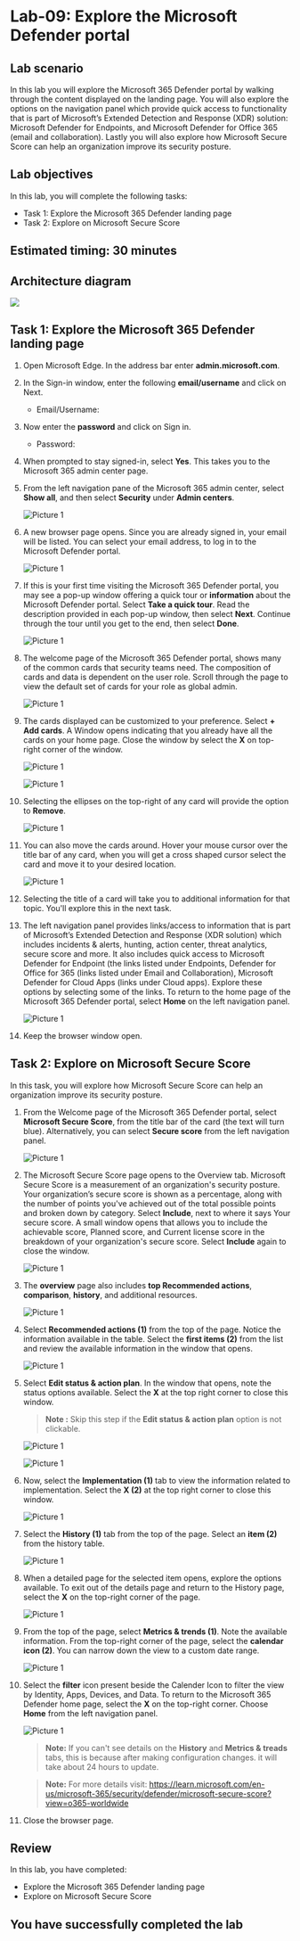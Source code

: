 # Lab-09: Explore the Microsoft Defender portal

## Lab scenario
In this lab you will explore the Microsoft 365 Defender portal by walking through the content displayed on the landing page. You will also explore the options on the navigation panel which provide quick access to functionality that is part of Microsoft’s Extended Detection and Response (XDR) solution: Microsoft Defender for Endpoints, and Microsoft Defender for Office 365 (email and collaboration).  Lastly you will also explore how Microsoft Secure Score can help an organization improve its security posture.

## Lab objectives

In this lab, you will complete the following tasks:

+ Task 1: Explore the Microsoft 365 Defender landing page
+ Task 2: Explore on Microsoft Secure Score

## Estimated timing: 30 minutes

## Architecture diagram

![](../Images/sc900lab9.png)

## Task 1:  Explore the Microsoft 365 Defender landing page

1. Open Microsoft Edge. In the address bar enter **admin.microsoft.com**.

1. In the Sign-in window, enter the following **email/username** and click on Next.

    * Email/Username: <inject key="AzureAdUserEmail"></inject>

1. Now enter the **password** and click on Sign in.
   
   * Password: <inject key="AzureAdUserPassword"></inject>
  
1. When prompted to stay signed-in, select **Yes**. This takes you to the Microsoft 365 admin center page.

1. From the left navigation pane of the Microsoft 365 admin center, select **Show all**, and then select **Security** under **Admin centers**.

     ![Picture 1](../Images/L9-T1-S6.png)

1. A new browser page opens. Since you are already signed in, your email will be listed. You can select your email address, <inject key="AzureAdUserEmail"></inject> to log in to the Microsoft Defender portal. 

     ![Picture 1](../Images/L9-T1-S7.png)

1. If this is your first time visiting the Microsoft 365 Defender portal, you may see a pop-up window offering a quick tour or **information** about the Microsoft Defender portal. Select **Take a quick tour**. Read the description provided in each pop-up window, then select **Next**. Continue through the tour until you get to the end, then select **Done**.

     ![Picture 1](../Images/L9-T1-S8.png)

1. The welcome page of the Microsoft 365 Defender portal, shows many of the common cards that security teams need. The composition of cards and data is dependent on the user role. Scroll through the page to view the default set of cards for your role as global admin.

     ![Picture 1](../Images/L9-T1-S9.png)

1. The cards displayed can be customized to your preference.  Select **+ Add cards**. A Window opens indicating that you already have all the cards on your home page.  Close the window by select the **X** on top-right corner of the window.
   
     ![Picture 1](../Images/L9-T1-S10a.png)
   
     ![Picture 1](../Images/L9-T1-S10b.png)
   
1. Selecting the ellipses on the top-right of any card will provide the option to **Remove**.  

     ![Picture 1](../Images/L9-T1-S11.png)

1. You can also move the cards around. Hover your mouse cursor over the title bar of any card,  when you will get a cross shaped cursor select the card and move it to your desired location.
   
     ![Picture 1](../Images/sc900drag.png)

1. Selecting the title of a card will take you to additional information for that topic. You'll explore this in the next task.

1. The left navigation panel provides links/access to information that is part of Microsoft’s Extended Detection and Response (XDR solution) which includes incidents & alerts, hunting, action center, threat analytics, secure score and more.  It also includes quick access to Microsoft Defender for Endpoint (the links listed under Endpoints, Defender for Office for 365 (links listed under Email and Collaboration), Microsoft Defender for Cloud Apps (links under Cloud apps).  Explore these options by selecting some of the links.   To return to the home page of the Microsoft 365 Defender portal, select **Home** on the left navigation panel.

     ![Picture 1](../Images/L9-T1-S14.png)

1. Keep the browser window open.

## Task 2: Explore on Microsoft Secure Score

In this task, you will explore how Microsoft Secure Score can help an organization improve its security posture.

1. From the Welcome page of the Microsoft 365 Defender portal, select **Microsoft Secure Score**, from the title bar of the card (the text will turn blue).  Alternatively, you can select **Secure score** from the left navigation panel.
 
     ![Picture 1](../Images/L9T2S1-2412.png)

1. The Microsoft Secure Score page opens to the Overview tab.  Microsoft Secure Score is a measurement of an organization's security posture. Your organization’s secure score is shown as a percentage, along with the number of points you've achieved out of the total possible points and broken down by category. Select **Include**, next to where it says Your secure score.  A small window opens that allows you to include the achievable score, Planned score, and Current license score in the breakdown of your organization's secure score.  Select  **Include** again to close the window.

     ![Picture 1](../Images/L9T2S2-2412.png)

1. The **overview** page also includes **top Recommended actions**, **comparison**, **history**, and additional resources.

     ![Picture 1](../Images/L9-T2-S3.png)

1. Select **Recommended actions (1)** from the top of the page. Notice the information available in the table. Select the **first items (2)** from the list and review the available information in the window that opens.

     ![Picture 1](../Images/L9-T2-S4.png)

1. Select **Edit status & action plan**. In the window that opens, note the status options available. Select the **X** at the top right corner to close this window.

   > **Note :** Skip this step if the **Edit status & action plan** option is not clickable.

     ![Picture 1](../Images/L9-T2-S5a.png)

     ![Picture 1](../Images/L9-T2-S5b.png)

1. Now, select the **Implementation (1)** tab to view the information related to implementation. Select the **X (2)** at the top right corner to close this window.

     ![Picture 1](../Images/L9-T2-S6.png)

1. Select the **History (1)** tab from the top of the page. Select an **item (2)** from the history table. 

     ![Picture 1](../Images/L9-T2-S7.png)

1. When a detailed page for the selected item opens, explore the options available. To exit out of the details page and return to the History page, select the **X** on the top-right corner of the page.

     ![Picture 1](../Images/L9-T2-S8.png)

1. From the top of the page, select **Metrics & trends (1)**.  Note the available information. From the top-right corner of the page, select the **calendar icon (2)**. You can narrow down the view to a custom date range.

     ![Picture 1](../Images/L9-T2-S9.png)

1. Select the **filter** icon present beside the Calender Icon to filter the view by Identity, Apps, Devices, and Data. To return to the Microsoft 365 Defender home page, select the **X** on the top-right corner. Choose **Home** from the left navigation panel.

    ![Picture 1](../Images/L9-T2-S10.png)
    
    
    >**Note:** If you can't see details on the **History** and **Metrics & treads** tabs, this is because after making configuration changes. it will take about 24 hours to update.
    
    >**Note:** For more details visit: https://learn.microsoft.com/en-us/microsoft-365/security/defender/microsoft-secure-score?view=o365-worldwide
    
1. Close the browser page.

## Review
In this lab, you have completed:
- Explore the Microsoft 365 Defender landing page
- Explore on Microsoft Secure Score

## You have successfully completed the lab
